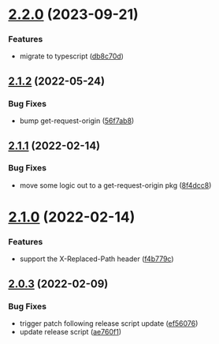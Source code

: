 # [2.2.0](https://github.com/alexandermendes/current-url/compare/v2.1.2...v2.2.0) (2023-09-21)


### Features

* migrate to typescript ([db8c70d](https://github.com/alexandermendes/current-url/commit/db8c70d1d28becf71952bd19224d01e8518ce378))

## [2.1.2](https://github.com/alexandermendes/current-url/compare/v2.1.1...v2.1.2) (2022-05-24)


### Bug Fixes

* bump get-request-origin ([56f7ab8](https://github.com/alexandermendes/current-url/commit/56f7ab8898288347956daad0670e2c1227040af0))

## [2.1.1](https://github.com/alexandermendes/current-url/compare/v2.1.0...v2.1.1) (2022-02-14)


### Bug Fixes

* move some logic out to a get-request-origin pkg ([8f4dcc8](https://github.com/alexandermendes/current-url/commit/8f4dcc88043cc52b7763941cb1df5e1172303c84))

# [2.1.0](https://github.com/alexandermendes/current-url/compare/v2.0.3...v2.1.0) (2022-02-14)


### Features

* support the X-Replaced-Path header ([f4b779c](https://github.com/alexandermendes/current-url/commit/f4b779cea99d68d9235809d14c212935ed23170f))

## [2.0.3](https://github.com/alexandermendes/current-url/compare/v2.0.2...v2.0.3) (2022-02-09)


### Bug Fixes

* trigger patch following release script update ([ef56076](https://github.com/alexandermendes/current-url/commit/ef560769d53c025d3fdcccf0788a2aa3cabce2f0))
* update release script ([ae760f1](https://github.com/alexandermendes/current-url/commit/ae760f1151c2490085415fdb9a3f0968f2ed0771))

